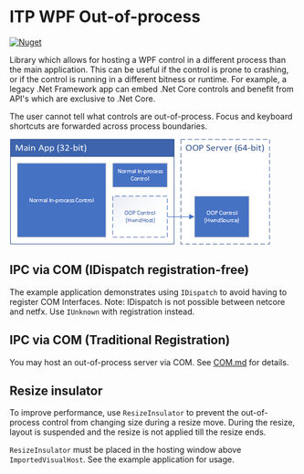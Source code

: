 # ITP WPF Out-of-process

[![Nuget](https://img.shields.io/nuget/v/Itp.WpfCrossProcess.Common)](https://www.nuget.org/packages/Itp.WpfCrossProcess.Common)

Library which allows for hosting a WPF control in a different process 
than the main application.  This can be useful if the control is prone to
crashing, or if the control is running in a different bitness or runtime.
For example, a legacy .Net Framework app can embed .Net Core controls and
benefit from API's which are exclusive to .Net Core.

The user cannot tell what controls are out-of-process.  Focus and keyboard
shortcuts are forwarded across process boundaries.

![Diagram](docs/Diagram.png)

## IPC via COM (IDispatch registration-free)

The example application demonstrates using `IDispatch` to avoid having to
register COM Interfaces.  Note: IDispatch is not possible between netcore 
and netfx.  Use `IUnknown` with registration instead.

## IPC via COM (Traditional Registration)

You may host an out-of-process server via COM.  See [COM.md](docs/COM.md) 
for details.

## Resize insulator

To improve performance, use `ResizeInsulator` to prevent the out-of-process
control from changing size during a resize move.  During the resize, layout
is suspended and the resize is not applied till the resize ends.

`ResizeInsulator` must be placed in the hosting window above `ImportedVisualHost`.
See the example application for usage.